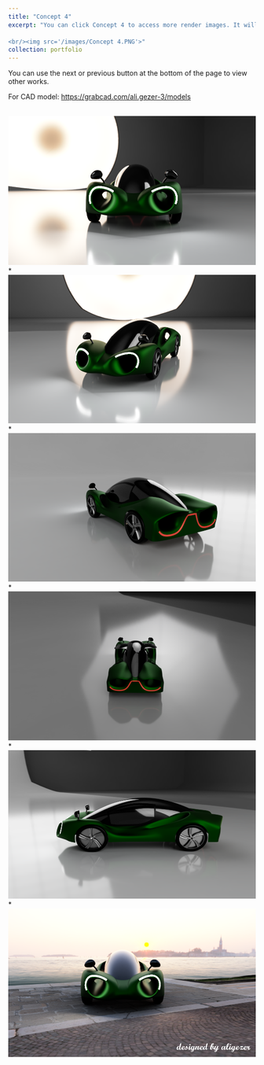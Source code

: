 ```yaml
---
title: "Concept 4"
excerpt: "You can click Concept 4 to access more render images. It will be downloadable soon at grabcad.

<br/><img src='/images/Concept 4.PNG'>"
collection: portfolio
---
```

You can use the next or previous button at the bottom of the page to view other works.

For CAD model: https://grabcad.com/ali.gezer-3/models

<br/><img src='/images/c4v1.PNG'>
*
<br/><img src='/images/c4v2.PNG'>
*
<br/><img src='/images/c4v3.PNG'>
*
<br/><img src='/images/c4v4.PNG'>
*
<br/><img src='/images/c4v5.PNG'>
*
<br/><img src='/images/Concept 4.PNG'>

